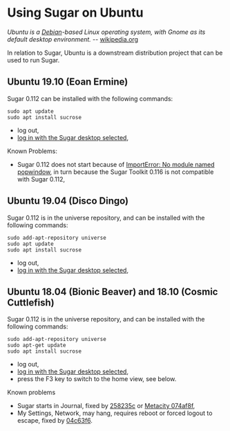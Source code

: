 Using Sugar on Ubuntu
=====================

*Ubuntu is a [Debian](debian.md)-based Linux operating system, with Gnome as its default desktop environment.* -- [wikipedia.org](http://en.wikipedia.org/wiki/Ubuntu_%28operating_system%29)

In relation to Sugar, Ubuntu is a downstream distribution project that can be used to run Sugar.

Ubuntu 19.10 (Eoan Ermine)
-------------------

Sugar 0.112 can be installed with the following commands:

    sudo apt update
    sudo apt install sucrose

-   log out,
-   [log in with the Sugar desktop selected](https://github.com/sugarlabs/sugar-docs/blob/master/src/sugar-logging-in.md),

Known Problems:

-   Sugar 0.112 does not start because of [ImportError: No module named popwindow](https://github.com/sugarlabs/sugar/issues/822), in turn because the Sugar Toolkit 0.116 is not compatible with Sugar 0.112,

Ubuntu 19.04 (Disco Dingo)
-------------------

Sugar 0.112 is in the universe repository, and can be installed with the following commands:


    sudo add-apt-repository universe
    sudo apt update
    sudo apt install sucrose

-   log out,
-   [log in with the Sugar desktop selected](https://github.com/sugarlabs/sugar-docs/blob/master/src/sugar-logging-in.md),

Ubuntu 18.04 (Bionic Beaver) and 18.10 (Cosmic Cuttlefish)
-------------------

Sugar 0.112 is in the universe repository, and can be installed with the following commands:


    sudo add-apt-repository universe
    sudo apt-get update
    sudo apt install sucrose

-   log out,
-   [log in with the Sugar desktop selected](https://github.com/sugarlabs/sugar-docs/blob/master/src/sugar-logging-in.md),
-   press the F3 key to switch to the home view, see below.

Known problems

-   Sugar starts in Journal, fixed by [258235c](https://github.com/sugarlabs/sugar/commit/258235c4da3e019ee667b6cd8adf1ede7100a9da) or [Metacity 074af8f](https://github.com/GNOME/metacity/commit/074af8f87ef89b13ff326fb5d04ee424bbfd4ced),
-   My Settings, Network, may hang, requires reboot or forced logout to escape, fixed by [04c63f6](https://github.com/sugarlabs/sugar/commit/04c63f6dd2b6f10a80376a43c735822f5283bda7).
